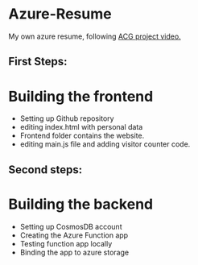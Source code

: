 # Azure-Resume
My own azure resume, following [ACG project video.](https://www.youtube.com/watch?v=ieYrBWmkfno&t=2834s)

## First Steps:
# Building the frontend
- Setting up Github repository 
- editing index.html with personal data
- Frontend folder contains the website.
- editing main.js file and adding visitor counter code.

## Second steps:
# Building the backend
- Setting up CosmosDB account
- Creating the Azure Function app
- Testing function app locally
- Binding the app to azure storage

